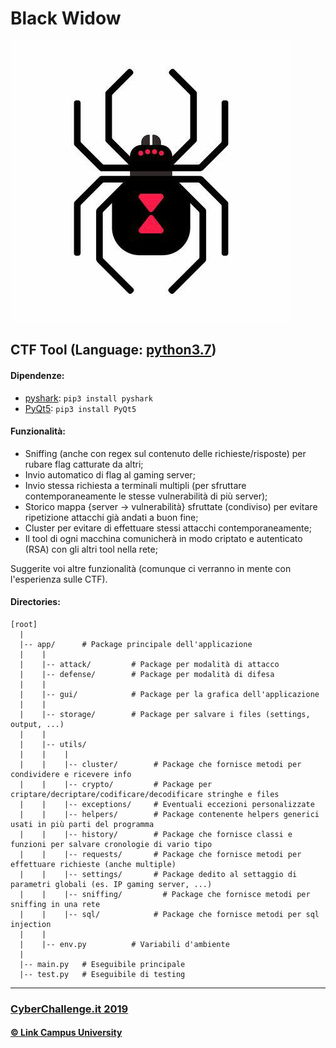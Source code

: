 # Black Widow
![image](resources/black-widow.jpeg)

## CTF Tool (Language: [python3.7](https://www.python.org/downloads/))

#### Dipendenze:
 - [pyshark](https://pypi.org/project/pyshark/): `pip3 install pyshark`
 - [PyQt5](https://pypi.org/project/PyQt5/): `pip3 install PyQt5`

#### Funzionalità:
 - Sniffing (anche con regex sul contenuto delle richieste/risposte) per rubare flag catturate da altri;
 - Invio automatico di flag al gaming server;
 - Invio stessa richiesta a terminali multipli (per sfruttare contemporaneamente le stesse vulnerabilità di più server);
 - Storico mappa {server -> vulnerabilità} sfruttate (condiviso) per evitare ripetizione attacchi già andati a buon fine;
 - Cluster per evitare di effettuare stessi attacchi contemporaneamente;
 - Il tool di ogni macchina comunicherà in modo criptato e autenticato (RSA) con gli altri tool nella rete;

Suggerite voi altre funzionalità (comunque ci verranno in mente con l'esperienza sulle CTF).

#### Directories:
```
[root]
  |
  |-- app/      # Package principale dell'applicazione
  |    |
  |    |-- attack/         # Package per modalità di attacco
  |    |-- defense/        # Package per modalità di difesa
  |    |
  |    |-- gui/            # Package per la grafica dell'applicazione
  |    |
  |    |-- storage/        # Package per salvare i files (settings, output, ...)
  |    |
  |    |-- utils/
  |    |    |
  |    |    |-- cluster/        # Package che fornisce metodi per condividere e ricevere info
  |    |    |-- crypto/         # Package per criptare/decriptare/codificare/decodificare stringhe e files
  |    |    |-- exceptions/     # Eventuali eccezioni personalizzate
  |    |    |-- helpers/        # Package contenente helpers generici usati in più parti del programma
  |    |    |-- history/        # Package che fornisce classi e funzioni per salvare cronologie di vario tipo
  |    |    |-- requests/       # Package che fornisce metodi per effettuare richieste (anche multiple)
  |    |    |-- settings/       # Package dedito al settaggio di parametri globali (es. IP gaming server, ...)
  |    |    |-- sniffing/         # Package che fornisce metodi per sniffing in una rete
  |    |    |-- sql/            # Package che fornisce metodi per sql injection
  |    |
  |    |-- env.py          # Variabili d'ambiente
  |
  |-- main.py   # Eseguibile principale
  |-- test.py   # Eseguibile di testing
```


<hr/>

### [CyberChallenge.it 2019](https://www.cyberchallenge.it)
#### [© Link Campus University](https://www.unilink.it)
